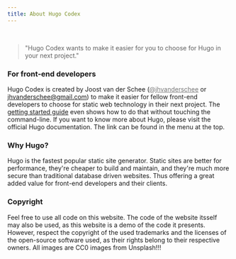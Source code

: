 ```yaml
---
title: About Hugo Codex
---
```

<br />

> "Hugo Codex wants to make it easier for you to choose for Hugo in your next project."

### For front-end developers

Hugo Codex is created by Joost van der Schee (<a href="https://twitter.com/jhvanderschee" target="_blank" style="color: #777777;">@jhvanderschee</a> or <a href="mailto:jhvanderschee@gmail.com" style="color: #777777;">jhvanderschee@gmail.com</a>) to make it easier for fellow front-end developers to choose for static web technology in their next project. The [getting started guide](/getting-started) even shows how to do that without touching the command-line. If you want to know more about Hugo, please visit the official Hugo documentation. The link can be found in the menu at the top.

### Why Hugo?

Hugo is the fastest popular static site generator. Static sites are better for performance, they're cheaper to build and maintain, and they're much more secure than traditional database driven websites. Thus offering a great added value for front-end developers and their clients.

### Copyright

Feel free to use all code on this website. The code of the website itsself may also be used, as this website is a demo of the code it presents. However, respect the copyright of the used trademarks and the licenses of the open-source software used, as their rights belong to their respective owners. All images are CC0 images from Unsplash!!!